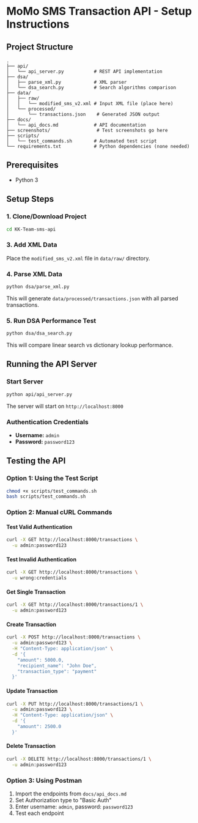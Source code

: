# MoMo SMS Transaction API - Setup Instructions

## Project Structure

```
.
├── api/
│   └── api_server.py           # REST API implementation
├── dsa/
│   ├── parse_xml.py            # XML parser
│   └── dsa_search.py           # Search algorithms comparison
├── data/
│   ├── raw/
│   │   └── modified_sms_v2.xml # Input XML file (place here)
│   └── processed/
│       └── transactions.json    # Generated JSON output
├── docs/
│   └── api_docs.md             # API documentation
├── screenshots/                 # Test screenshots go here
├── scripts/
│   └── test_commands.sh        # Automated test script
└── requirements.txt            # Python dependencies (none needed)
```

## Prerequisites

- Python 3

## Setup Steps

### 1. Clone/Download Project

```bash
cd KK-Team-sms-api
```

### 3. Add XML Data

Place the `modified_sms_v2.xml` file in `data/raw/` directory.

### 4. Parse XML Data

```bash
python dsa/parse_xml.py
```

This will generate `data/processed/transactions.json` with all parsed transactions.

### 5. Run DSA Performance Test

```bash
python dsa/dsa_search.py
```

This will compare linear search vs dictionary lookup performance.

## Running the API Server

### Start Server

```bash
python api/api_server.py
```

The server will start on `http://localhost:8000`

### Authentication Credentials

- **Username:** `admin`
- **Password:** `password123`

## Testing the API

### Option 1: Using the Test Script

```bash
chmod +x scripts/test_commands.sh
bash scripts/test_commands.sh
```

### Option 2: Manual cURL Commands

#### Test Valid Authentication

```bash
curl -X GET http://localhost:8000/transactions \
  -u admin:password123
```

#### Test Invalid Authentication

```bash
curl -X GET http://localhost:8000/transactions \
  -u wrong:credentials
```

#### Get Single Transaction

```bash
curl -X GET http://localhost:8000/transactions/1 \
  -u admin:password123
```

#### Create Transaction

```bash
curl -X POST http://localhost:8000/transactions \
  -u admin:password123 \
  -H "Content-Type: application/json" \
  -d '{
    "amount": 5000.0,
    "recipient_name": "John Doe",
    "transaction_type": "payment"
  }'
```

#### Update Transaction

```bash
curl -X PUT http://localhost:8000/transactions/1 \
  -u admin:password123 \
  -H "Content-Type: application/json" \
  -d '{
    "amount": 2500.0
  }'
```

#### Delete Transaction

```bash
curl -X DELETE http://localhost:8000/transactions/1 \
  -u admin:password123
```

### Option 3: Using Postman

1. Import the endpoints from `docs/api_docs.md`
2. Set Authorization type to "Basic Auth"
3. Enter username: `admin`, password: `password123`
4. Test each endpoint

